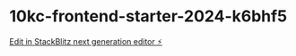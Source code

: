 # 10kc-frontend-starter-2024-k6bhf5

[Edit in StackBlitz next generation editor ⚡️](https://stackblitz.com/~/github.com/ABHISHEK1967/10kc-frontend-starter-2024-k6bhf5)
